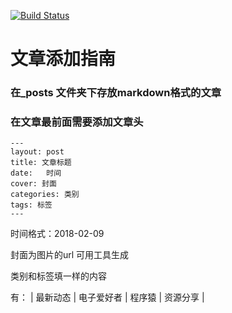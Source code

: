 [![Build Status](https://travis-ci.org/witeaa/homepage-source.svg?branch=master)](https://travis-ci.org/witeaa/homepage-source)

# 文章添加指南

### 在_posts 文件夹下存放markdown格式的文章

### 在文章最前面需要添加文章头

```
---
layout: post
title: 文章标题
date:   时间  
cover: 封面
categories: 类别
tags: 标签
---
```

时间格式：2018-02-09

封面为图片的url 可用工具生成 

类别和标签填一样的内容 

有： | 最新动态 | 电子爱好者 | 程序猿 | 资源分享 |
